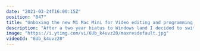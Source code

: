 ```yaml
---
date: "2021-03-24T16:00:15Z"
position: "047"
title: "Unboxing the new M1 Mac Mini for Video editing and programming."
description: "After a two year hiatus to Windows land I decided to switch back to Apple. PC parts are not in stock and my current beast of a PC actually isn't as stable as I had hoped.\n\nI opted for the new M1 Mac Mini which I maxed out. I have a 1tb 16gb RAM model. I also bought some other goodies like a Caldigit dock and a portable nvme drive.\n\nFollow me here:\nWebsite: https://timbenniks.dev/\nTwitter: https://twitter.com/timbenniks\nGithub: https://github.com/timbenniks"
image: "https://i.ytimg.com/vi/6Ub_k4uvz20/maxresdefault.jpg"
videoId: "6Ub_k4uvz20"
---
```


